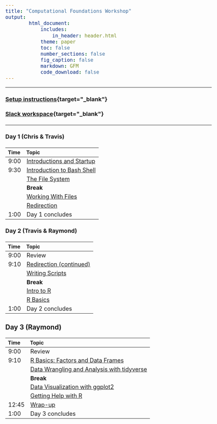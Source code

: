 ```yaml
---
title: "Computational Foundations Workshop"
output:
        html_document:
            includes:
                in_header: header.html
            theme: paper
            toc: false
            number_sections: false
            fig_caption: false
            markdown: GFM
            code_download: false
---
```


<style type="text/css">

body, td {
   font-size: 18px;
}
</style>

---

#### [Setup instructions](workshop_setup/setup_instructions.html){target="_blank"}

#### [Slack workspace](https://umbioinfcoreworkshops.slack.com){target="_blank"}

---


#### Day 1 (Chris & Travis)
| Time | Topic |
| :---  | :----------------------------------------------------------- |
|  9:00 | [Introductions and Startup](Module00_Introduction.html) |
|  9:30 | [Introduction to Bash Shell](bash-01-introduction.html) |
|       | [The File System](bash-02-the-filesystem.html) |
|       | **Break** |
|       | [Working With Files](bash-03-working-with-files.html) |
|       | [Redirection](bash-04-redirection.html) |
|  1:00 | Day 1 concludes |

#### Day 2 (Travis & Raymond)
| Time | Topic |
| :-----  | :------------------------------------ |
|  9:00 | Review |
|  9:10 | [Redirection (continued)](bash-04-redirection.html) |
|       | [Writing Scripts](bash-05-writing-scripts.html) |
|       | **Break** |
|       | [Intro to R](r-01-introduction.html)
|       | [R Basics](r-02-r-basics.html) |
|  1:00 | Day 2 concludes |

### Day 3 (Raymond)
| Time | Topic |
| :-----  | :------------------------------------ |
|  9:00 | Review |
|  9:10 | [R Basics: Factors and Data Frames](r-03-basics-factors-dataframes.html) |
|       | [Data Wrangling and Analysis with tidyverse](r-05-dplyr.html) |
|       | **Break** |
|       | [Data Visualization with ggplot2](r-06-data-visualization.html) |
|       | [Getting Help with R](r-07-r-help.html) |
| 12:45 | [Wrap-up](Module99_Wrap_up.html) |
|  1:00 | Day 3 concludes |
